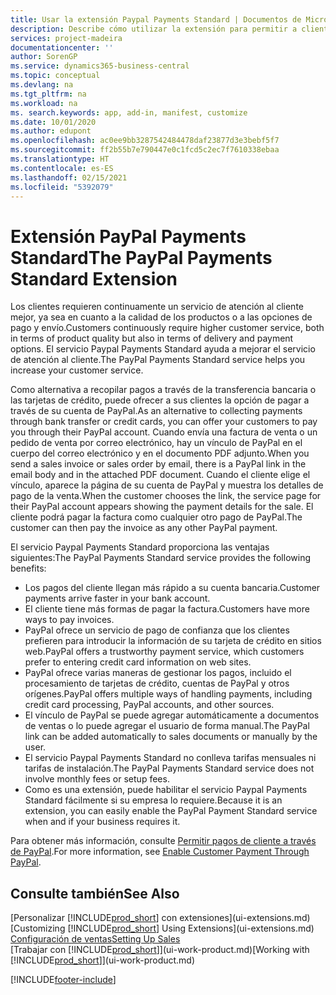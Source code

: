 ```yaml
---
title: Usar la extensión Paypal Payments Standard | Documentos de Microsoft
description: Describe cómo utilizar la extensión para permitir a clientes realizar pagos con PayPal.
services: project-madeira
documentationcenter: ''
author: SorenGP
ms.service: dynamics365-business-central
ms.topic: conceptual
ms.devlang: na
ms.tgt_pltfrm: na
ms.workload: na
ms. search.keywords: app, add-in, manifest, customize
ms.date: 10/01/2020
ms.author: edupont
ms.openlocfilehash: ac0ee9bb3287542484478daf23877d3e3bebf5f7
ms.sourcegitcommit: ff2b55b7e790447e0c1fcd5c2ec7f7610338ebaa
ms.translationtype: HT
ms.contentlocale: es-ES
ms.lasthandoff: 02/15/2021
ms.locfileid: "5392079"
---
```

# <a name="the-paypal-payments-standard-extension"></a><span data-ttu-id="ffa6a-103">Extensión PayPal Payments Standard</span><span class="sxs-lookup"><span data-stu-id="ffa6a-103">The PayPal Payments Standard Extension</span></span>
<span data-ttu-id="ffa6a-104">Los clientes requieren continuamente un servicio de atención al cliente mejor, ya sea en cuanto a la calidad de los productos o a las opciones de pago y envío.</span><span class="sxs-lookup"><span data-stu-id="ffa6a-104">Customers continuously require higher customer service, both in terms of product quality but also in terms of delivery and payment options.</span></span> <span data-ttu-id="ffa6a-105">El servicio Paypal Payments Standard ayuda a mejorar el servicio de atención al cliente.</span><span class="sxs-lookup"><span data-stu-id="ffa6a-105">The PayPal Payments Standard service helps you increase your customer service.</span></span>

<span data-ttu-id="ffa6a-106">Como alternativa a recopilar pagos a través de la transferencia bancaria o las tarjetas de crédito, puede ofrecer a sus clientes la opción de pagar a través de su cuenta de PayPal.</span><span class="sxs-lookup"><span data-stu-id="ffa6a-106">As an alternative to collecting payments through bank transfer or credit cards, you can offer your customers to pay you through their PayPal account.</span></span> <span data-ttu-id="ffa6a-107">Cuando envía una factura de venta o un pedido de venta por correo electrónico, hay un vínculo de PayPal en el cuerpo del correo electrónico y en el documento PDF adjunto.</span><span class="sxs-lookup"><span data-stu-id="ffa6a-107">When you send a sales invoice or sales order by email, there is a PayPal link in the email body and in the attached PDF document.</span></span> <span data-ttu-id="ffa6a-108">Cuando el cliente elige el vínculo, aparece la página de su cuenta de PayPal y muestra los detalles de pago de la venta.</span><span class="sxs-lookup"><span data-stu-id="ffa6a-108">When the customer chooses the link, the service page for their PayPal account appears showing the payment details for the sale.</span></span> <span data-ttu-id="ffa6a-109">El cliente podrá pagar la factura como cualquier otro pago de PayPal.</span><span class="sxs-lookup"><span data-stu-id="ffa6a-109">The customer can then pay the invoice as any other PayPal payment.</span></span>

<span data-ttu-id="ffa6a-110">El servicio Paypal Payments Standard proporciona las ventajas siguientes:</span><span class="sxs-lookup"><span data-stu-id="ffa6a-110">The PayPal Payments Standard service provides the following benefits:</span></span>

* <span data-ttu-id="ffa6a-111">Los pagos del cliente llegan más rápido a su cuenta bancaria.</span><span class="sxs-lookup"><span data-stu-id="ffa6a-111">Customer payments arrive faster in your bank account.</span></span>
* <span data-ttu-id="ffa6a-112">El cliente tiene más formas de pagar la factura.</span><span class="sxs-lookup"><span data-stu-id="ffa6a-112">Customers have more ways to pay invoices.</span></span>
* <span data-ttu-id="ffa6a-113">PayPal ofrece un servicio de pago de confianza que los clientes prefieren para introducir la información de su tarjeta de crédito en sitios web.</span><span class="sxs-lookup"><span data-stu-id="ffa6a-113">PayPal offers a trustworthy payment service, which customers prefer to entering credit card information on web sites.</span></span>
* <span data-ttu-id="ffa6a-114">PayPal ofrece varias maneras de gestionar los pagos, incluido el procesamiento de tarjetas de crédito, cuentas de PayPal y otros orígenes.</span><span class="sxs-lookup"><span data-stu-id="ffa6a-114">PayPal offers multiple ways of handling payments, including credit card processing, PayPal accounts, and other sources.</span></span>
* <span data-ttu-id="ffa6a-115">El vínculo de PayPal se puede agregar automáticamente a documentos de ventas o lo puede agregar el usuario de forma manual.</span><span class="sxs-lookup"><span data-stu-id="ffa6a-115">The PayPal link can be added automatically to sales documents or manually by the user.</span></span>
* <span data-ttu-id="ffa6a-116">El servicio Paypal Payments Standard no conlleva tarifas mensuales ni tarifas de instalación.</span><span class="sxs-lookup"><span data-stu-id="ffa6a-116">The PayPal Payments Standard service does not involve monthly fees or setup fees.</span></span>
* <span data-ttu-id="ffa6a-117">Como es una extensión, puede habilitar el servicio Paypal Payments Standard fácilmente si su empresa lo requiere.</span><span class="sxs-lookup"><span data-stu-id="ffa6a-117">Because it is an extension, you can easily enable the PayPal Payment Standard service when and if your business requires it.</span></span>  

<span data-ttu-id="ffa6a-118">Para obtener más información, consulte [Permitir pagos de cliente a través de PayPal](sales-how-enable-payment-service-extensions.md).</span><span class="sxs-lookup"><span data-stu-id="ffa6a-118">For more information, see [Enable Customer Payment Through PayPal](sales-how-enable-payment-service-extensions.md).</span></span>

## <a name="see-also"></a><span data-ttu-id="ffa6a-119">Consulte también</span><span class="sxs-lookup"><span data-stu-id="ffa6a-119">See Also</span></span>
<span data-ttu-id="ffa6a-120">[Personalizar [!INCLUDE[prod_short](includes/prod_short.md)] con extensiones](ui-extensions.md)</span><span class="sxs-lookup"><span data-stu-id="ffa6a-120">[Customizing [!INCLUDE[prod_short](includes/prod_short.md)] Using Extensions](ui-extensions.md)</span></span>  
[<span data-ttu-id="ffa6a-121">Configuración de ventas</span><span class="sxs-lookup"><span data-stu-id="ffa6a-121">Setting Up Sales</span></span>](sales-setup-sales.md)  
<span data-ttu-id="ffa6a-122">[Trabajar con [!INCLUDE[prod_short](includes/prod_short.md)]](ui-work-product.md)</span><span class="sxs-lookup"><span data-stu-id="ffa6a-122">[Working with [!INCLUDE[prod_short](includes/prod_short.md)]](ui-work-product.md)</span></span>


[!INCLUDE[footer-include](includes/footer-banner.md)]